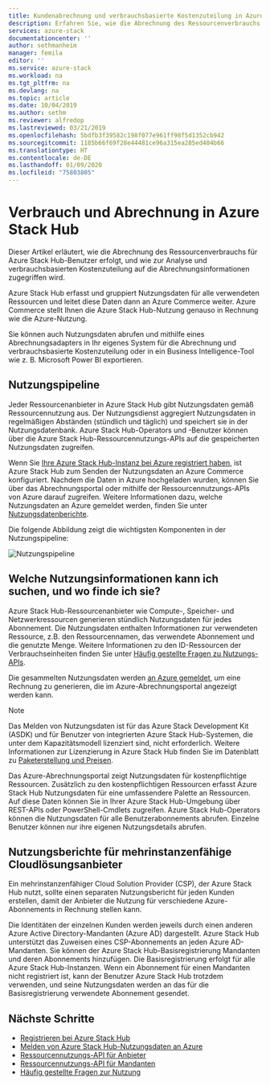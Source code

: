 ```yaml
---
title: Kundenabrechnung und verbrauchsbasierte Kostenzuteilung in Azure Stack Hub | Microsoft-Dokumentation
description: Erfahren Sie, wie die Abrechnung des Ressourcenverbrauchs für Azure Stack Hub-Benutzer erfolgt, und wie Sie zur Analyse und verbrauchsbasierten Kostenzuteilung auf die Abrechnungsinformationen zugreifen können.
services: azure-stack
documentationcenter: ''
author: sethmanheim
manager: femila
editor: ''
ms.service: azure-stack
ms.workload: na
ms.tgt_pltfrm: na
ms.devlang: na
ms.topic: article
ms.date: 10/04/2019
ms.author: sethm
ms.reviewer: alfredop
ms.lastreviewed: 03/21/2019
ms.openlocfilehash: 5bdfb3f39582c198f077e961ff98f5d1352cb942
ms.sourcegitcommit: 1185b66f69f28e44481ce96a315ea285ed404b66
ms.translationtype: HT
ms.contentlocale: de-DE
ms.lasthandoff: 01/09/2020
ms.locfileid: "75803805"
---
```

# <a name="usage-and-billing-in-azure-stack-hub"></a>Verbrauch und Abrechnung in Azure Stack Hub

Dieser Artikel erläutert, wie die Abrechnung des Ressourcenverbrauchs für Azure Stack Hub-Benutzer erfolgt, und wie zur Analyse und verbrauchsbasierten Kostenzuteilung auf die Abrechnungsinformationen zugegriffen wird.

Azure Stack Hub erfasst und gruppiert Nutzungsdaten für alle verwendeten Ressourcen und leitet diese Daten dann an Azure Commerce weiter. Azure Commerce stellt Ihnen die Azure Stack Hub-Nutzung genauso in Rechnung wie die Azure-Nutzung.

Sie können auch Nutzungsdaten abrufen und mithilfe eines Abrechnungsadapters in Ihr eigenes System für die Abrechnung und verbrauchsbasierte Kostenzuteilung oder in ein Business Intelligence-Tool wie z. B. Microsoft Power BI exportieren.

## <a name="usage-pipeline"></a>Nutzungspipeline

Jeder Ressourcenanbieter in Azure Stack Hub gibt Nutzungsdaten gemäß Ressourcennutzung aus. Der Nutzungsdienst aggregiert Nutzungsdaten in regelmäßigen Abständen (stündlich und täglich) und speichert sie in der Nutzungsdatenbank. Azure Stack Hub-Operators und -Benutzer können über die Azure Stack Hub-Ressourcennutzungs-APIs auf die gespeicherten Nutzungsdaten zugreifen.

Wenn Sie [Ihre Azure Stack Hub-Instanz bei Azure registriert haben](azure-stack-registration.md), ist Azure Stack Hub zum Senden der Nutzungsdaten an Azure Commerce konfiguriert. Nachdem die Daten in Azure hochgeladen wurden, können Sie über das Abrechnungsportal oder mithilfe der Ressourcennutzungs-APIs von Azure darauf zugreifen. Weitere Informationen dazu, welche Nutzungsdaten an Azure gemeldet werden, finden Sie unter [Nutzungsdatenberichte](azure-stack-usage-reporting.md).  

Die folgende Abbildung zeigt die wichtigsten Komponenten in der Nutzungspipeline:

![Nutzungspipeline](media/azure-stack-billing-and-chargeback/usagepipeline.png)

## <a name="what-usage-information-can-i-find-and-how"></a>Welche Nutzungsinformationen kann ich suchen, und wo finde ich sie?

Azure Stack Hub-Ressourcenanbieter wie Compute-, Speicher- und Netzwerkressourcen generieren stündlich Nutzungsdaten für jedes Abonnement. Die Nutzungsdaten enthalten Informationen zur verwendeten Ressource, z.B. den Ressourcennamen, das verwendete Abonnement und die genutzte Menge. Weitere Informationen zu den ID-Ressourcen der Verbrauchseinheiten finden Sie unter [Häufig gestellte Fragen zu Nutzungs-APIs](azure-stack-usage-related-faq.md).

Die gesammelten Nutzungsdaten werden [an Azure gemeldet](azure-stack-usage-reporting.md), um eine Rechnung zu generieren, die im Azure-Abrechnungsportal angezeigt werden kann.

> [!NOTE]  
> Das Melden von Nutzungsdaten ist für das Azure Stack Development Kit (ASDK) und für Benutzer von integrierten Azure Stack Hub-Systemen, die unter dem Kapazitätsmodell lizenziert sind, nicht erforderlich. Weitere Informationen zur Lizenzierung in Azure Stack Hub finden Sie im Datenblatt zu [Paketerstellung und Preisen](https://azure.microsoft.com/mediahandler/files/resourcefiles/5bc3f30c-cd57-4513-989e-056325eb95e1/Azure-Stack-packaging-and-pricing-datasheet.pdf).

Das Azure-Abrechnungsportal zeigt Nutzungsdaten für kostenpflichtige Ressourcen. Zusätzlich zu den kostenpflichtigen Ressourcen erfasst Azure Stack Hub Nutzungsdaten für eine umfassendere Palette an Ressourcen. Auf diese Daten können Sie in Ihrer Azure Stack Hub-Umgebung über REST-APIs oder PowerShell-Cmdlets zugreifen. Azure Stack Hub-Operators können die Nutzungsdaten für alle Benutzerabonnements abrufen. Einzelne Benutzer können nur ihre eigenen Nutzungsdetails abrufen.

## <a name="usage-reporting-for-multi-tenant-cloud-solution-providers"></a>Nutzungsberichte für mehrinstanzenfähige Cloudlösungsanbieter

Ein mehrinstanzenfähiger Cloud Solution Provider (CSP), der Azure Stack Hub nutzt, sollte einen separaten Nutzungsbericht für jeden Kunden erstellen, damit der Anbieter die Nutzung für verschiedene Azure-Abonnements in Rechnung stellen kann.

Die Identitäten der einzelnen Kunden werden jeweils durch einen anderen Azure Active Directory-Mandanten (Azure AD) dargestellt. Azure Stack Hub unterstützt das Zuweisen eines CSP-Abonnements an jeden Azure AD-Mandanten. Sie können der Azure Stack Hub-Basisregistrierung Mandanten und deren Abonnements hinzufügen. Die Basisregistrierung erfolgt für alle Azure Stack Hub-Instanzen. Wenn ein Abonnement für einen Mandanten nicht registriert ist, kann der Benutzer Azure Stack Hub trotzdem verwenden, und seine Nutzungsdaten werden an das für die Basisregistrierung verwendete Abonnement gesendet.

## <a name="next-steps"></a>Nächste Schritte

- [Registrieren bei Azure Stack Hub](azure-stack-registration.md)
- [Melden von Azure Stack Hub-Nutzungsdaten an Azure](azure-stack-usage-reporting.md)
- [Ressourcennutzungs-API für Anbieter](azure-stack-provider-resource-api.md)
- [Ressourcennutzungs-API für Mandanten](azure-stack-tenant-resource-usage-api.md)
- [Häufig gestellte Fragen zur Nutzung](azure-stack-usage-related-faq.md)
